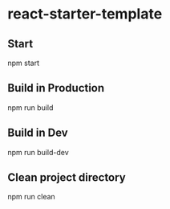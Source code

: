# react-starter-template

## Start
npm start

## Build in Production
npm run build

## Build in Dev
npm run build-dev

## Clean project directory
npm run clean


